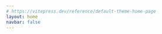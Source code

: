 ```yaml
---
# https://vitepress.dev/reference/default-theme-home-page
layout: home
navbar: false
---
```


<script setup>


import { useData } from 'vitepress'
const { theme, page, frontmatter } = useData()

import Portfolio from './portfolio/Portfolio.vue'

const imagePath = '/images/'
const iconPath = '/images/icon/'

const config = {
  active:"about",
  content: {
    about: `🧑🏻‍💻 白天社畜打工人 晚上独立开发者<br>
    📱 App Store搜索: 事线｜物品指南<br>
    📷 摄影小白 也想拍点有意思的照片<br>
    🚗 数字游民策划中1%`,
    doings: [
      {icon: imagePath + "icon-app.svg", title: "iOS Developer", description: "一个正在成长的iOS独立开发者。"},
      {icon: imagePath + "icon-photo.svg", title: "Photography", description: "正在尝试着拍摄一些有趣的东西。"},
    ],
    progress: [
      {
        title: "OKRs",
        items: [
          {title:"🎓 顺利毕业", date:"2024.06" , value:50 , subItems: [
              {title:"小论文", value:15},
               {title:"大论文", value:15},
          ]},
          {title:"📱 事线App端重构优化", date:"2024 - 2025" , value:15},
          {title:"🧑🏻‍💻 Full-Stack Developer", date:"< 2030" , value:10},
          {title:"🚗 数字游民计划", date:"< 2035" , value:1.1}
        ]
      },
      {
        title: "Area",
        items: [
          {title:"🧑🏻‍💻 编程", value:33.3},
          {title:"📷 摄影", value:10},
          {title:"🎬 剪辑", value:10}
        ]
      },
      {
        title: "Skills",
        items: [
          {title:"🥳 Swift", value:50},
          {title:"🤨 Objective-C", value:30},
          {title:"🤯 Java", value:30},
          {title:"😶‍🌫️ Vue + HTML + CSS", value:20},
          {title:"😵 Python", value:10},
          {title:"🥶 Kotlin", value:1},
        ]
      }

    ],
    projects: [
      {title: "事线 - 串事成线",description: "多项目时间线记录工具", icon:iconPath + "eventline.jpg", url: "", badge:"iOS", label: "已上架"},
      {title: "物品指南 - 你的生活数据库",description: "打造你的生活数据库", icon:iconPath + "mythings.jpg", url: "", badge:"iOS",label: "已上架"},
      {title: "ReceiptEase",description: "小票风账单", icon:iconPath + "receipt.png", url: "", badge:"iOS",label: "已上架"},

    ],
    apps:[
      {
        title: "",
        items: [
          {title: "notion", icon:iconPath + "notion.png", url: ""},
          {title: "Craft", icon:iconPath + "craft.png", url: ""},
          {title: "linear", icon:iconPath + "linear.png", url: ""},
          // {title: "Vision", icon:iconPath + "vision.png", url: ""},
        ]
      },
    ],
    books: [
      {title: "解密Instagram", img: "/images/books/instagram.jpg", value:35},
      {title: "Steve Jobs", img: "/images/books/steve.jpg", value:25},
      {title: "Refactoring UI", img: "/images/books/refactoringUI.jpeg", value:33},
      {title: "Clean Code", img: "/images/books/cleanCode.jpg", value:5},
      {title: "facebook", img: "/images/books/facebook.jpg", value:0},
      {title: "小米传", img: "/images/books/xiaomi.jpg", value:100},

    ]
  }

}

      // {
      //   title: "Others",
      //   items: [
      //     {title: "Percento", icon:iconPath + "percento.png", url: ""},
      //   ]
      // },

</script>

<Portfolio :info="theme.info" :config="config"/>
